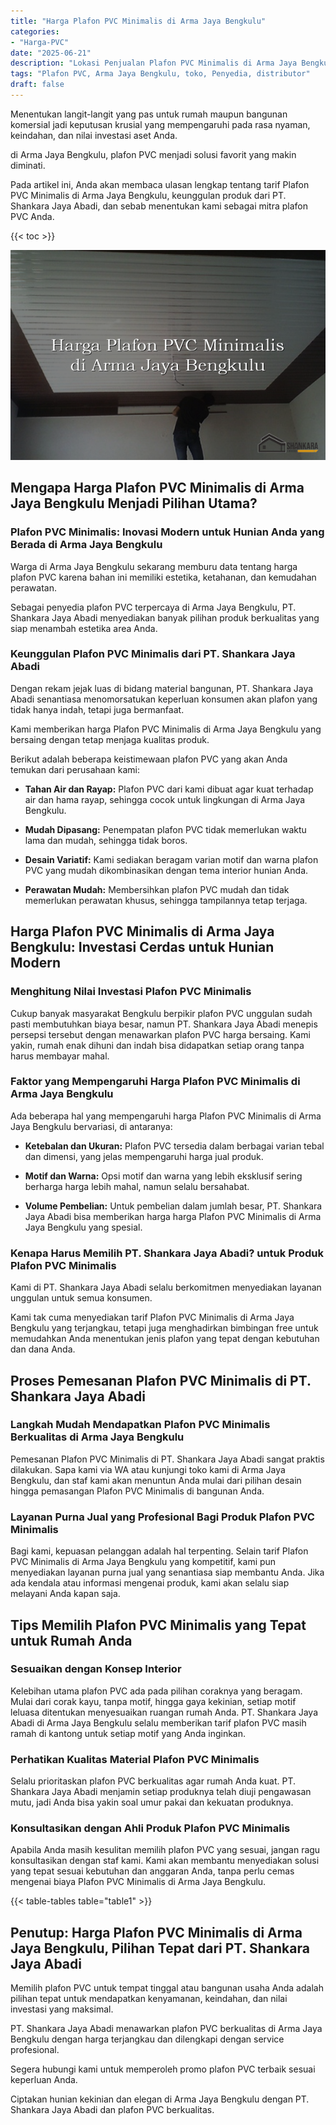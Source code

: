 ```yaml
---
title: "Harga Plafon PVC Minimalis di Arma Jaya Bengkulu"
categories: 
- "Harga-PVC"
date: "2025-06-21"
description: "Lokasi Penjualan Plafon PVC Minimalis di Arma Jaya Bengkulu untuk rumah, kantor, dan toko. Panel unggulan, variasi motif, variasi warna elegan, beserta jasa penempatan ditangani oleh teknisi profesional serta kepastian resmi!|Servis penyediaan Plafon PVC Minimalis di Arma Jaya Bengkulu bagi keperluan rumah, kantor, atau toko, dengan panel berkualitas dan pemasangan oleh tenaga ahli berpengalaman dan jaminan resmi.|Solusi Plafon PVC Minimalis di Arma Jaya Bengkulu yang terpercaya bagi tempat tinggal, office, dan toko, bersama produk unggulan dan penempatan dikerjakan oleh teknisi ahli serta kepastian resmi.|Penyediaan Plafon PVC Minimalis di Arma Jaya Bengkulu untuk tempat tinggal, kantor, dan gerai, beserta produk berkualitas dan penempatan oleh tenaga ahli ahli, lengkap beserta jaminan resmi.}"
tags: "Plafon PVC, Arma Jaya Bengkulu, toko, Penyedia, distributor"
draft: false
---
```


Menentukan langit-langit yang pas untuk rumah maupun bangunan komersial jadi keputusan krusial yang mempengaruhi pada rasa nyaman, keindahan, dan nilai investasi aset Anda.

di Arma Jaya Bengkulu, plafon PVC menjadi solusi favorit yang makin diminati.

Pada artikel ini, Anda akan membaca ulasan lengkap tentang tarif Plafon PVC Minimalis di Arma Jaya Bengkulu, keunggulan produk dari PT. Shankara Jaya Abadi, dan sebab menentukan kami sebagai mitra plafon PVC Anda.

{{< toc >}}

![Harga Plafon PVC Minimalis di Arma Jaya Bengkulu](/images/Harga-PVC/Harga-Plafon-PVC-Minimalis-di-Arma-Jaya-Bengkulu.png)


## Mengapa Harga Plafon PVC Minimalis di Arma Jaya Bengkulu Menjadi Pilihan Utama?

### Plafon PVC Minimalis: Inovasi Modern untuk Hunian Anda yang Berada di Arma Jaya Bengkulu

Warga di Arma Jaya Bengkulu sekarang memburu data tentang harga plafon PVC karena bahan ini memiliki estetika, ketahanan, dan kemudahan perawatan.

Sebagai penyedia plafon PVC terpercaya di Arma Jaya Bengkulu, PT. Shankara Jaya Abadi menyediakan banyak pilihan produk berkualitas yang siap menambah estetika area Anda.

### Keunggulan Plafon PVC Minimalis dari PT. Shankara Jaya Abadi

Dengan rekam jejak luas di bidang material bangunan, PT. Shankara Jaya Abadi senantiasa menomorsatukan keperluan konsumen akan plafon yang tidak hanya indah, tetapi juga bermanfaat.

Kami memberikan harga Plafon PVC Minimalis di Arma Jaya Bengkulu yang bersaing dengan tetap menjaga kualitas produk.

Berikut adalah beberapa keistimewaan plafon PVC yang akan Anda temukan dari perusahaan kami:

- **Tahan Air dan Rayap:** Plafon PVC dari kami dibuat agar kuat terhadap air dan hama rayap, sehingga cocok untuk lingkungan di Arma Jaya Bengkulu.

- **Mudah Dipasang:** Penempatan plafon PVC tidak memerlukan waktu lama dan mudah, sehingga tidak boros.

- **Desain Variatif:** Kami sediakan beragam varian motif dan warna plafon PVC yang mudah dikombinasikan dengan tema interior hunian Anda.

- **Perawatan Mudah:** Membersihkan plafon PVC mudah dan tidak memerlukan perawatan khusus, sehingga tampilannya tetap terjaga.

## Harga Plafon PVC Minimalis di Arma Jaya Bengkulu: Investasi Cerdas untuk Hunian Modern

### Menghitung Nilai Investasi Plafon PVC Minimalis

Cukup banyak masyarakat Bengkulu berpikir plafon PVC unggulan sudah pasti membutuhkan biaya besar, namun PT. Shankara Jaya Abadi menepis persepsi tersebut dengan menawarkan plafon PVC harga bersaing. Kami yakin, rumah enak dihuni dan indah bisa didapatkan setiap orang tanpa harus membayar mahal.

### Faktor yang Mempengaruhi Harga Plafon PVC Minimalis di Arma Jaya Bengkulu

Ada beberapa hal yang mempengaruhi harga Plafon PVC Minimalis di Arma Jaya Bengkulu bervariasi, di antaranya:

- **Ketebalan dan Ukuran:** Plafon PVC tersedia dalam berbagai varian tebal dan dimensi, yang jelas mempengaruhi harga jual produk.

- **Motif dan Warna:** Opsi motif dan warna yang lebih eksklusif sering berharga harga lebih mahal, namun selalu bersahabat.

- **Volume Pembelian:** Untuk pembelian dalam jumlah besar, PT. Shankara Jaya Abadi bisa memberikan harga harga Plafon PVC Minimalis di Arma Jaya Bengkulu yang spesial.

### Kenapa Harus Memilih PT. Shankara Jaya Abadi? untuk Produk Plafon PVC Minimalis

Kami di PT. Shankara Jaya Abadi selalu berkomitmen menyediakan layanan unggulan untuk semua konsumen.

Kami tak cuma menyediakan tarif Plafon PVC Minimalis di Arma Jaya Bengkulu yang terjangkau, tetapi juga menghadirkan bimbingan free untuk memudahkan Anda menentukan jenis plafon yang tepat dengan kebutuhan dan dana Anda.

## Proses Pemesanan Plafon PVC Minimalis di PT. Shankara Jaya Abadi

### Langkah Mudah Mendapatkan Plafon PVC Minimalis Berkualitas di Arma Jaya Bengkulu

Pemesanan Plafon PVC Minimalis di PT. Shankara Jaya Abadi sangat praktis dilakukan. Sapa kami via WA atau kunjungi toko kami di Arma Jaya Bengkulu, dan staf kami akan menuntun Anda mulai dari pilihan desain hingga pemasangan Plafon PVC Minimalis di bangunan Anda.

### Layanan Purna Jual yang Profesional Bagi Produk Plafon PVC Minimalis

Bagi kami, kepuasan pelanggan adalah hal terpenting. Selain tarif Plafon PVC Minimalis di Arma Jaya Bengkulu yang kompetitif, kami pun menyediakan layanan purna jual yang senantiasa siap membantu Anda. Jika ada kendala atau informasi mengenai produk, kami akan selalu siap melayani Anda kapan saja.

## Tips Memilih Plafon PVC Minimalis yang Tepat untuk Rumah Anda

### Sesuaikan dengan Konsep Interior

Kelebihan utama plafon PVC ada pada pilihan coraknya yang beragam. Mulai dari corak kayu, tanpa motif, hingga gaya kekinian, setiap motif leluasa ditentukan menyesuaikan ruangan rumah Anda. PT. Shankara Jaya Abadi di Arma Jaya Bengkulu selalu memberikan tarif plafon PVC masih ramah di kantong untuk setiap motif yang Anda inginkan.

### Perhatikan Kualitas Material Plafon PVC Minimalis

Selalu prioritaskan plafon PVC berkualitas agar rumah Anda kuat. PT. Shankara Jaya Abadi menjamin setiap produknya telah diuji pengawasan mutu, jadi Anda bisa yakin soal umur pakai dan kekuatan produknya.

### Konsultasikan dengan Ahli Produk Plafon PVC Minimalis

Apabila Anda masih kesulitan memilih plafon PVC yang sesuai, jangan ragu konsultasikan dengan staf kami. Kami akan membantu menyediakan solusi yang tepat sesuai kebutuhan dan anggaran Anda, tanpa perlu cemas mengenai biaya Plafon PVC Minimalis di Arma Jaya Bengkulu.

{{< table-tables table="table1" >}}

## Penutup: Harga Plafon PVC Minimalis di Arma Jaya Bengkulu, Pilihan Tepat dari PT. Shankara Jaya Abadi

Memilih plafon PVC untuk tempat tinggal atau bangunan usaha Anda adalah pilihan tepat untuk mendapatkan kenyamanan, keindahan, dan nilai investasi yang maksimal.

PT. Shankara Jaya Abadi menawarkan plafon PVC berkualitas di Arma Jaya Bengkulu dengan harga terjangkau dan dilengkapi dengan service profesional.

Segera hubungi kami untuk memperoleh promo plafon PVC terbaik sesuai keperluan Anda.

Ciptakan hunian kekinian dan elegan di Arma Jaya Bengkulu dengan PT. Shankara Jaya Abadi dan plafon PVC berkualitas.